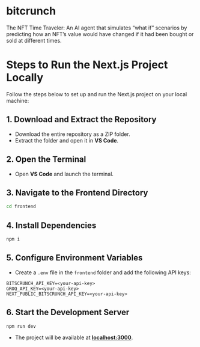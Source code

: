 # bitcrunch
The NFT Time Traveler: An AI agent that simulates “what if” scenarios by predicting how an NFT’s value would have changed if it had been bought or sold at different times.

# Steps to Run the Next.js Project Locally

Follow the steps below to set up and run the Next.js project on your local machine:

## 1. Download and Extract the Repository  
- Download the entire repository as a ZIP folder.  
- Extract the folder and open it in **VS Code**.

## 2. Open the Terminal  
- Open **VS Code** and launch the terminal.

## 3. Navigate to the Frontend Directory  
```sh
cd frontend
```

## 4. Install Dependencies  
```sh
npm i
```

## 5. Configure Environment Variables  
- Create a `.env` file in the `frontend` folder and add the following API keys:

```env
BITSCRUNCH_API_KEY=<your-api-key>
GROQ_API_KEY=<your-api-key>
NEXT_PUBLIC_BITSCRUNCH_API_KEY=<your-api-key>
```

## 6. Start the Development Server  
```sh
npm run dev
```
- The project will be available at **[localhost:3000](http://localhost:3000)**.
